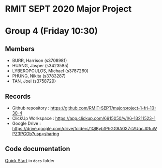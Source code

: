 # RMIT SEPT 2020 Major Project

# Group 4 (Friday 10:30)

## Members
* BURR, Harrison (s3708981)
* HUANG, Jasper (s3423585)
* LYBEROPOULOS, Michael (s3787260)
* PHUNG, Nikita (s3783287)
* TAN, Joel (s3758729)

## Records

* Github repository : https://github.com/RMIT-SEPT/majorproject-1-fri-10-30-4
* ClickUp Workspace : https://app.clickup.com/6915050/v/l/6-13211523-1
* Google Drive : https://drive.google.com/drive/folders/1QlKybfPhGG8A0XZsVUqcJ01uWPZ3PGOb?usp=sharing


## Code documentation

[Quick Start](/docs/README.md) in `docs` folder
